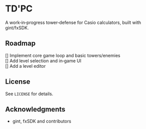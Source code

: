 # TD'PC

A work‑in‑progress tower‑defense for Casio calculators, built with gint/fxSDK.

## Roadmap
[] Implement core game loop and basic towers/enemies    
[] Add level selection and in‑game UI    
[] Add a level editor          

## License
See `LICENSE` for details.

## Acknowledgments
- gint, fxSDK and contributors
